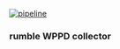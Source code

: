 [![pipeline](https://github.com/rumble-tech/wppd-collector/actions/workflows/run-tests.yml/badge.svg)](https://github.com/rumble-tech/wppd-collector/commit/main)

### rumble WPPD collector
